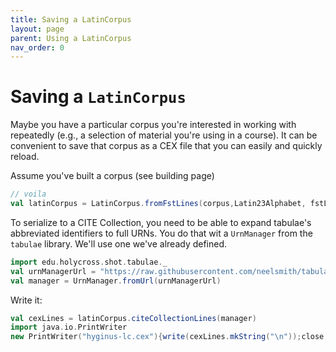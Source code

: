 ```yaml
---
title: Saving a LatinCorpus
layout: page
parent: Using a LatinCorpus
nav_order: 0
---
```


# Saving a `LatinCorpus`

Maybe you have a particular corpus you're interested in working with repeatedly (e.g., a selection of material you're using in a course).  It can be convenient to save that corpus as a CEX file that you can easily and quickly reload.

Assume you've built a corpus (see building page)




```scala
// voila
val latinCorpus = LatinCorpus.fromFstLines(corpus,Latin23Alphabet, fstLines, strict=false)
```

To serialize to a CITE Collection, you need to be able to expand tabulae's abbreviated identifiers to full URNs.  You do that wit a `UrnManager` from the `tabulae` library.  We'll use one we've already defined.


```scala
import edu.holycross.shot.tabulae._
val urnManagerUrl = "https://raw.githubusercontent.com/neelsmith/tabulae/master/jvm/src/test/resources/datasets/analytical_types/urnregistry/collectionregistry.cex"
val manager = UrnManager.fromUrl(urnManagerUrl)
```

Write it:

```scala
val cexLines = latinCorpus.citeCollectionLines(manager)
import java.io.PrintWriter
new PrintWriter("hyginus-lc.cex"){write(cexLines.mkString("\n"));close;}
```
